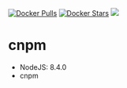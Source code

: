 [![Docker Pulls](https://img.shields.io/docker/pulls/linzhaoming/cnpm.svg)](https://hub.docker.com/r/linzhaoming/cnpm/)
[![Docker Stars](https://img.shields.io/docker/stars/linzhaoming/cnpm.svg)](https://hub.docker.com/r/linzhaoming/cnpm/)
[![](https://badge.imagelayers.io/linzhaoming/cnpm:latest.svg)](https://imagelayers.io/?images=linzhaoming/cnpm:latest)

# cnpm

- NodeJS: 8.4.0
- cnpm